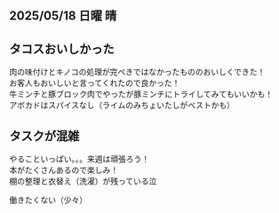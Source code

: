 ## 2025/05/18 日曜 晴
## タコスおいしかった
肉の味付けとキノコの処理が完ぺきではなかったもののおいしくできた！\
お客人もおいしいと言ってくれたので良かった！\
牛ミンチと豚ブロック肉でやったが豚ミンチにトライしてみてもいいかも！\
アボカドはスパイスなし（ライムのみちょいたしがベストかも）
## タスクが混雑
やることいっぱい。。。来週は頑張ろう！\
本がたくさんあるので楽しみ！\
棚の整理と衣替え（洗濯）が残っている泣

働きたくない（少々）
